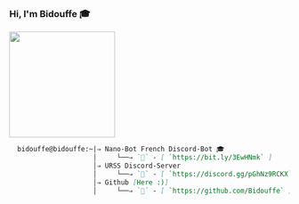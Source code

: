 ### Hi, I'm Bidouffe 🎓

<a href="https://github.com/Bidouffe">
  <img height="190em" src="https://github-readme-stats-eight-theta.vercel.app/api?username=Bidouffe&show_icons=true&theme=Gradient&include_all_commits=true&locale=fr"/>
</a>

```md
  bidouffe@bidouffe:~|⇒ Nano-Bot French Discord-Bot 🎓           
                     │     └──⇒ `🌹` - [ `https://bit.ly/3EwHNmk` ]
                     │⇒ URSS Discord-Server
                     │     └──⇒ `🌹` - [ `https://discord.gg/pGhNz9RCKX` ]
                     │⇒ Github [Here :)]
                     │     └──⇒ `🌹` - [ `https://github.com/Bidouffe` ]
```
